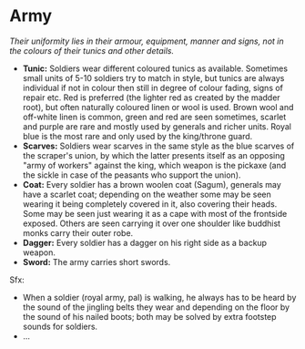 # Army

*Their uniformity lies in their armour, equipment, manner and signs, not in the colours of their tunics and other details.*

* **Tunic:** Soldiers wear different coloured tunics as available. Sometimes small units of 5-10 soldiers try to match in style, but tunics are always individual if not in colour then still in degree of colour fading, signs of repair etc. Red is preferred (the lighter red as created by the madder root), but often naturally coloured linen or wool is used. Brown wool and off-white linen is common, green and red are seen sometimes, scarlet and purple are rare and mostly used by generals and richer units. Royal blue is the most rare and only used by the king/throne guard.
* **Scarves:** Soldiers wear scarves in the same style as the blue scarves of the scraper's union, by which the latter presents itself as an opposing "army of workers" against the king, which weapon is the pickaxe (and the sickle in case of the peasants who support the union). 
* **Coat:** Every soldier has a brown woolen coat (Sagum), generals may have a scarlet coat; depending on the weather some may be seen wearing it being completely covered in it, also covering their heads. Some may be seen just wearing it as a cape with most of the frontside exposed. Others are seen carrying it over one shoulder like buddhist monks carry their outer robe. 
* **Dagger:** Every soldier has a dagger on his right side as a backup weapon.
* **Sword:** The army carries short swords. 


Sfx:  
* When a soldier (royal army, pal) is walking, he always has to be heard by the sound of the jingling belts they wear and depending on the floor by the sound of his nailed boots; both may be solved by extra footstep sounds for soldiers. 
* ...
